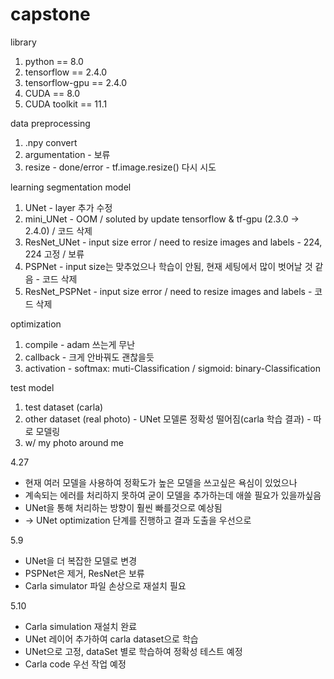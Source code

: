 # capstone

library
1. python == 8.0
2. tensorflow == 2.4.0
3. tensorflow-gpu == 2.4.0
4. CUDA == 8.0
5. CUDA toolkit == 11.1

data preprocessing
1. .npy convert
2. argumentation  - 보류
3. resize - done/error - tf.image.resize() 다시 시도

learning segmentation model
1. UNet - layer 추가 수정
2. mini_UNet  - OOM / soluted by update tensorflow & tf-gpu (2.3.0 -> 2.4.0) / 코드 삭제
3. ResNet_UNet  - input size error / need to resize images and labels - 224, 224 고정 / 보류
4. PSPNet - input size는 맞추었으나 학습이 안됨, 현재 세팅에서 많이 벗어날 것 같음 - 코드 삭제
5. ResNet_PSPNet  - input size error / need to resize images and labels - 코드 삭제

optimization
1. compile - adam 쓰는게 무난
2. callback - 크게 안바꿔도 괜찮을듯
3. activation - softmax: muti-Classification / sigmoid: binary-Classification

test model
1. test dataset (carla)
2. other dataset (real photo) - UNet 모델론 정확성 떨어짐(carla 학습 결과) - 따로 모델링
3. w/ my photo around me

4.27
- 현재 여러 모델을 사용하여 정확도가 높은 모델을 쓰고싶은 욕심이 있었으나
- 계속되는 에러를 처리하지 못하여 굳이 모델을 추가하는데 애쓸 필요가 있을까싶음
- UNet을 통해 처리하는 방향이 훨씬 빠를것으로 예상됨
- -> UNet optimization 단계를 진행하고 결과 도출을 우선으로 

5.9
- UNet을 더 복잡한 모델로 변경
- PSPNet은 제거, ResNet은 보류
- Carla simulator 파일 손상으로 재설치 필요

5.10
- Carla simulation 재설치 완료
- UNet 레이어 추가하여 carla dataset으로 학습
- UNet으로 고정, dataSet 별로 학습하여 정확성 테스트 예정
- Carla code 우선 작업 예정
